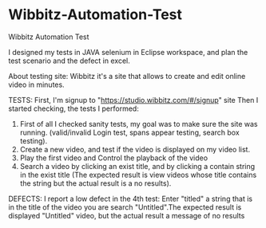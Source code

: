 # Wibbitz-Automation-Test
Wibbitz Automation Test

I designed my tests in JAVA selenium in Eclipse workspace, and plan the test scenario and the defect in excel.

About testing site:
Wibbitz it's a site that allows to create and edit online video in minutes.

TESTS:
First, I'm signup to "https://studio.wibbitz.com/#/signup" site 
Then I started checking, the tests I performed:
1. First of all I checked sanity tests, my goal was to make sure the site was running. (valid/invalid Login test, spans appear testing, search box testing).
2. Create a new video, and test if the video is displayed on my video list.
3. Play the first video and Control the playback of the video
4. Search a video by clicking an exist title, and by clicking a contain string in the exist title (The expected result is view videos whose title contains the string but the actual result is a no results).

DEFECTS:
I report a low defect in the 4th test: Enter "titled" a string that is in the title of the video you are search "Untitled".The expected result is displayed "Untitled" video, but the actual result a message of no results 
    

